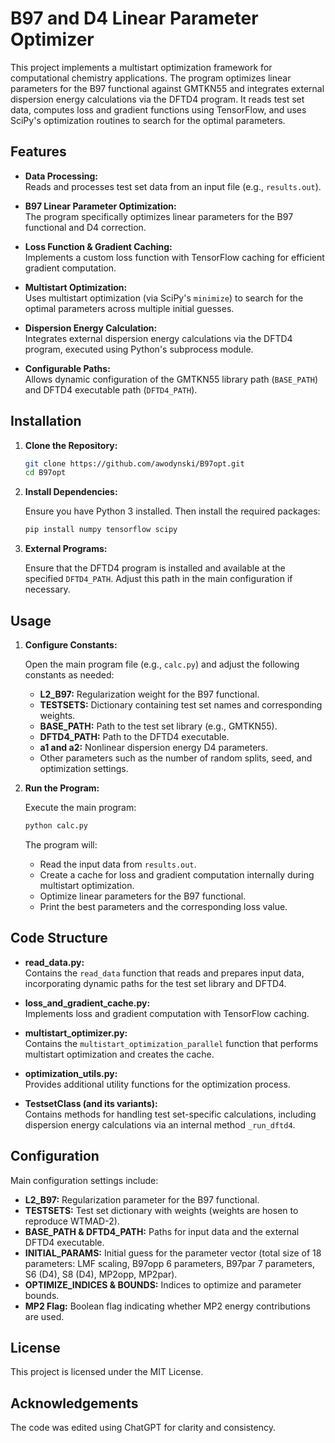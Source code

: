 # B97 and D4 Linear Parameter Optimizer

This project implements a multistart optimization framework for computational chemistry applications. The program optimizes linear parameters for the B97 functional against GMTKN55 and integrates external dispersion energy calculations via the DFTD4 program. It reads test set data, computes loss and gradient functions using TensorFlow, and uses SciPy's optimization routines to search for the optimal parameters.

## Features

- **Data Processing:**  
  Reads and processes test set data from an input file (e.g., `results.out`).

- **B97 Linear Parameter Optimization:**  
  The program specifically optimizes linear parameters for the B97 functional and D4 correction.

- **Loss Function & Gradient Caching:**  
  Implements a custom loss function with TensorFlow caching for efficient gradient computation.

- **Multistart Optimization:**  
  Uses multistart optimization (via SciPy's `minimize`) to search for the optimal parameters across multiple initial guesses.

- **Dispersion Energy Calculation:**  
  Integrates external dispersion energy calculations via the DFTD4 program, executed using Python's subprocess module.

- **Configurable Paths:**  
  Allows dynamic configuration of the GMTKN55 library path (`BASE_PATH`) and DFTD4 executable path (`DFTD4_PATH`).

## Installation

1. **Clone the Repository:**

   ```bash
   git clone https://github.com/awodynski/B97opt.git
   cd B97opt
   ```

2. **Install Dependencies:**

   Ensure you have Python 3 installed. Then install the required packages:

   ```bash
   pip install numpy tensorflow scipy
   ```

3. **External Programs:**

   Ensure that the DFTD4 program is installed and available at the specified `DFTD4_PATH`. Adjust this path in the main configuration if necessary.

## Usage

1. **Configure Constants:**

   Open the main program file (e.g., `calc.py`) and adjust the following constants as needed:
   
   - **L2_B97:** Regularization weight for the B97 functional.
   - **TESTSETS:** Dictionary containing test set names and corresponding weights.
   - **BASE_PATH:** Path to the test set library (e.g., GMTKN55).
   - **DFTD4_PATH:** Path to the DFTD4 executable.
   - **a1 and a2:** Nonlinear dispersion energy D4 parameters.
   - Other parameters such as the number of random splits, seed, and optimization settings.

2. **Run the Program:**

   Execute the main program:

   ```bash
   python calc.py
   ```

   The program will:
   - Read the input data from `results.out`.
   - Create a cache for loss and gradient computation internally during multistart optimization.
   - Optimize linear parameters for the B97 functional.
   - Print the best parameters and the corresponding loss value.

## Code Structure

- **read_data.py:**  
  Contains the `read_data` function that reads and prepares input data, incorporating dynamic paths for the test set library and DFTD4.

- **loss_and_gradient_cache.py:**  
  Implements loss and gradient computation with TensorFlow caching.

- **multistart_optimizer.py:**  
  Contains the `multistart_optimization_parallel` function that performs multistart optimization and creates the cache.

- **optimization_utils.py:**  
  Provides additional utility functions for the optimization process.

- **TestsetClass (and its variants):**  
  Contains methods for handling test set-specific calculations, including dispersion energy calculations via an internal method `_run_dftd4`.

## Configuration

Main configuration settings include:
- **L2_B97:** Regularization parameter for the B97 functional.
- **TESTSETS:** Test set dictionary with weights (weights are hosen to reproduce WTMAD-2).
- **BASE_PATH & DFTD4_PATH:** Paths for input data and the external DFTD4 executable.
- **INITIAL_PARAMS:** Initial guess for the parameter vector (total size of 18 parameters: LMF scaling, B97opp 6 parameters, B97par 7 parameters, S6 (D4), S8 (D4), MP2opp, MP2par).
- **OPTIMIZE_INDICES & BOUNDS:** Indices to optimize and parameter bounds.
- **MP2 Flag:** Boolean flag indicating whether MP2 energy contributions are used.

## License

This project is licensed under the MIT License.

## Acknowledgements

The code was edited using ChatGPT for clarity and consistency.

